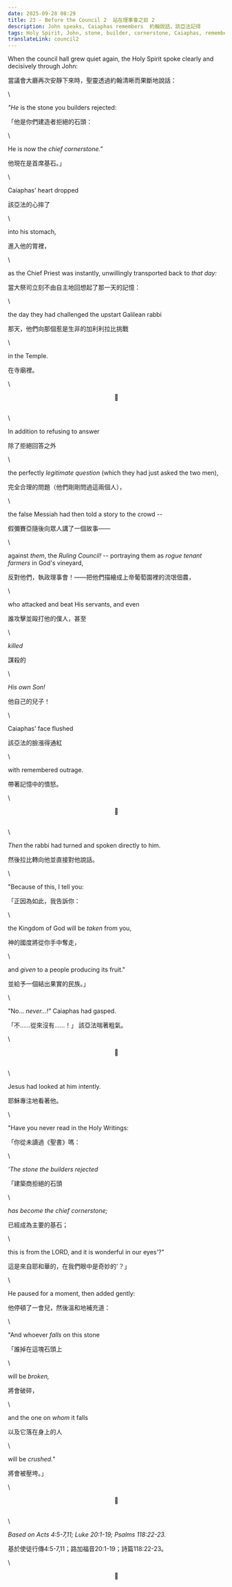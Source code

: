 ```yaml
---
date: 2025-09-28 08:29
title: 23 - Before the Council 2  站在理事會之前 2
description: John speaks, Caiaphas remembers  約翰說話，該亞法記得
tags: Holy Spirit, John, stone, builder, cornerstone, Caiaphas, remember, memory, Jesus, story, vineyard
translateLink: council2
---
```


When the council hall grew quiet again, the Holy Spirit spoke clearly and decisively through John:

當議會大廳再次安靜下來時，聖靈透過約翰清晰而果斷地說話：

\

*"He* is the stone you builders rejected:

「他是你們建造者拒絕的石頭：

\

He is now the *chief cornerstone."*

他現在是首席基石。」

\

Caiaphas' heart dropped

該亞法的心摔了

\

into his stomach,

進入他的胃裡，

\

as the Chief Priest was instantly, unwillingly transported back to *that day:*

當大祭司立刻不由自主地回想起了那一天的記憶：

\

the day they had challenged the upstart Galilean rabbi 

那天，他們向那個惹是生非的加利利拉比挑戰

\

in the Temple. 

在寺廟裡。

\

<center>💠</center>

\
\

In addition to refusing to answer 

除了拒絕回答之外

\

the perfectly *legitimate question* (which they had just asked the two men), 

完全合理的問題（他們剛剛問過這兩個人），

\

the false Messiah had then told a story to the crowd -- 

假彌賽亞隨後向眾人講了一個故事——

\

against *them*, the *Ruling Council!* -- portraying them as *rogue tenant farmers* in God's vineyard,

反對他們，執政理事會！——把他們描繪成上帝葡萄園裡的流氓佃農，

\

who attacked and beat His servants, and even 

誰攻擊並毆打他的僕人，甚至

\

*killed* 

謀殺的

\

*His own Son!*

他自己的兒子！

\

Caiaphas' face flushed 

該亞法的臉漲得通紅

\

with remembered outrage.

帶著記憶中的憤怒。

\

<center>💠</center>

\
\

*Then* the rabbi had turned and spoken directly to him. 

然後拉比轉向他並直接對他說話。

\

"Because of this, I tell you: 

「正因為如此，我告訴你：

\

the Kingdom of God will be *taken* from you, 

神的國度將從你手中奪走，

\

and *given* to a people producing its fruit."

並給予一個結出果實的民族。」

\

"No... *never...!"* Caiaphas had gasped. 

「不......從來沒有......！」 該亞法喘著粗氣。

\

<center>💠</center>

\
\

Jesus had looked at him intently.

耶穌專注地看著他。

\

"Have you never read in the Holy Writings: 

「你從未讀過《聖書》嗎：

\

*'The stone the builders rejected* 

「建築商拒絕的石頭

\

*has become the chief cornerstone;* 

已經成為主要的基石；

\

this is from the LORD, and it is wonderful in our eyes'?"

這是來自耶和華的，在我們眼中是奇妙的'？」

\

He paused for a moment, then added gently:

他停頓了一會兒，然後溫和地補充道：

\

"And whoever *falls* on this stone 

「誰掉在這塊石頭上

\

will be *broken,* 

將會破碎，

\

and the one on *whom* it falls 

以及它落在身上的人

\

will be *crushed."*

將會被壓垮。」

\

<center>💠</center>

\
\

*Based on Acts 4:5-7,11; Luke 20:1-19; Psalms 118:22-23.*

基於使徒行傳4:5-7,11；路加福音20:1-19；詩篇118:22-23。

\

<center>💠</center>

